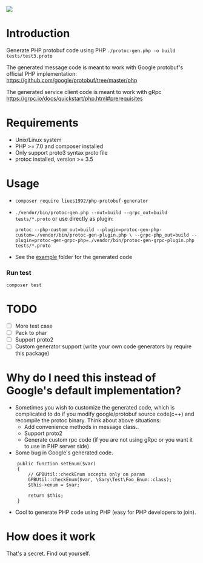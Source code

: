 <a href="https://996.icu"><img src="https://img.shields.io/badge/link-996.icu-red.svg"></a>
# Introduction 
Generate PHP protobuf code using PHP
`./protoc-gen.php -o build tests/test3.proto`

The generated message code is meant to work with Google protobuf's official PHP implementation:
https://github.com/google/protobuf/tree/master/php

The generated service client code is meant to  work with gRpc
https://grpc.io/docs/quickstart/php.html#prerequisites

# Requirements
- Unix/Linux system
- PHP >= 7.0 and composer installed
- Only support proto3 syntax proto file
- protoc installed, version >= 3.5

# Usage
- `composer require liues1992/php-protobuf-generator`
- `./vendor/bin/protoc-gen.php --out=build --grpc_out=build tests/*.proto` or use directly as plugin:

   `protoc --php-custom_out=build --plugin=protoc-gen-php-custom=./vendor/bin/protoc-gen-plugin.php \
   --grpc-php_out=build --plugin=protoc-gen-grpc-php=./vendor/bin/protoc-gen-grpc-plugin.php tests/*.proto` 

- See the [example](./example) folder for the generated code 
   
### Run test
`composer test`

# TODO
- [ ] More test case
- [ ] Pack to phar
- [ ] Support proto2
- [ ] Custom generator support (write your own code generators by require this package)

# Why do I need this instead of Google's default implementation?
- Sometimes you wish to customize the generated code,
which is complicated to do if you modify google/protobuf source code(c++) and recompile the protoc binary.
Think about above situations:
    - Add convenience methods in message class..
    - Support proto2
    - Generate custom rpc code (if you are not using gRpc or you want it to use in PHP server side) 
- Some bug in Google's generated code.
```
    public function setEnum($var)
    {
        // GPBUtil::checkEnum accepts only on param
        GPBUtil::checkEnum($var, \Gary\Test\Foo_Enum::class); 
        $this->enum = $var;
        
        return $this;
    }
```
- Cool to generate PHP code using PHP (easy for PHP developers to join).

# How does it work
That's a secret. Find out yourself.
